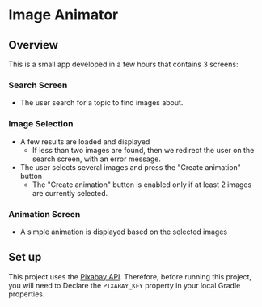 # Image Animator

## Overview
This is a small app developed in a few hours that contains 3 screens:

### Search Screen
- The user search for a topic to find images about.

### Image Selection
- A few results are loaded and displayed
    - If less than two images are found, then we redirect the user on the search screen, with an error message.
- The user selects several images and press the "Create animation" button
    - The "Create animation" button is enabled only if at least 2 images are currently selected.

### Animation Screen 
- A simple animation is displayed based on the selected images

## Set up
This project uses the [Pixabay API](https://pixabay.com/api/docs/). Therefore, before running this project, you will need to
Declare the `PIXABAY_KEY` property in your local Gradle properties.
